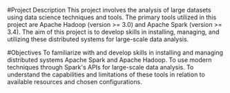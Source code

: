 #Project Description
This project involves the analysis of large datasets using data science techniques and tools. The primary tools utilized in this project are Apache Hadoop (version >= 3.0) and Apache Spark (version >= 3.4). The aim of this project is to develop skills in installing, managing, and utilizing these distributed systems for large-scale data analysis.

#Objectives
To familiarize with and develop skills in installing and managing distributed systems Apache Spark and Apache Hadoop.
To use modern techniques through Spark's APIs for large-scale data analysis.
To understand the capabilities and limitations of these tools in relation to available resources and chosen configurations.
